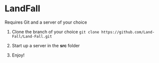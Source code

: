 LandFall
========
Requires Git and a server of your choice

1. Clone the branch of your choice `git clone https://github.com/Land-Fall/Land-Fall.git`

2. Start up a server in the **src** folder

3. Enjoy!
